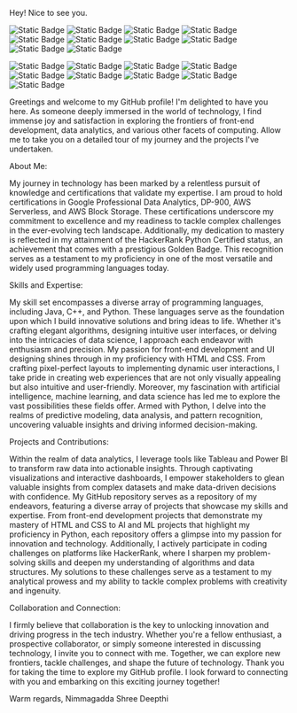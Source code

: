       
Hey! Nice to see you.

![Static Badge](https://img.shields.io/badge/Python-yellow)
![Static Badge](https://img.shields.io/badge/Data%20Analytics-blue)
![Static Badge](https://img.shields.io/badge/Java-gray)
![Static Badge](https://img.shields.io/badge/HTML-green)
![Static Badge](https://img.shields.io/badge/CSS-violet)
![Static Badge](https://img.shields.io/badge/JavaScript-lightblue)
![Static Badge](https://img.shields.io/badge/C++-darkgreen)
![Static Badge](https://img.shields.io/badge/Freelancing-purple)
![Static Badge](https://img.shields.io/badge/SQL-black)
![Static Badge](https://img.shields.io/badge/DP900-orange)

![Static Badge](https://img.shields.io/badge/DigitalMarketing-yellow)
![Static Badge](https://img.shields.io/badge/Figma-blue)
![Static Badge](https://img.shields.io/badge/Cloud-gray)
![Static Badge](https://img.shields.io/badge/Canva-green)
![Static Badge](https://img.shields.io/badge/AI&ML-violet)
![Static Badge](https://img.shields.io/badge/DataScience-lightblue)
![Static Badge](https://img.shields.io/badge/CrowdFunding-darkgreen)
![Static Badge](https://img.shields.io/badge/UI-purple)
![Static Badge](https://img.shields.io/badge/Author-black)


Greetings and welcome to my GitHub profile! I'm delighted to have you here. As someone deeply immersed in the world of technology, I find immense joy and satisfaction in exploring the frontiers of front-end development, data analytics, and various other facets of computing. Allow me to take you on a detailed tour of my journey and the projects I've undertaken.

About Me:

My journey in technology has been marked by a relentless pursuit of knowledge and certifications that validate my expertise. I am proud to hold certifications in Google Professional Data Analytics, DP-900, AWS Serverless, and AWS Block Storage. These certifications underscore my commitment to excellence and my readiness to tackle complex challenges in the ever-evolving tech landscape.
Additionally, my dedication to mastery is reflected in my attainment of the HackerRank Python Certified status, an achievement that comes with a prestigious Golden Badge. This recognition serves as a testament to my proficiency in one of the most versatile and widely used programming languages today.

Skills and Expertise:

My skill set encompasses a diverse array of programming languages, including Java, C++, and Python. These languages serve as the foundation upon which I build innovative solutions and bring ideas to life. Whether it's crafting elegant algorithms, designing intuitive user interfaces, or delving into the intricacies of data science, I approach each endeavor with enthusiasm and precision.
My passion for front-end development and UI designing shines through in my proficiency with HTML and CSS. From crafting pixel-perfect layouts to implementing dynamic user interactions, I take pride in creating web experiences that are not only visually appealing but also intuitive and user-friendly.
Moreover, my fascination with artificial intelligence, machine learning, and data science has led me to explore the vast possibilities these fields offer. Armed with Python, I delve into the realms of predictive modeling, data analysis, and pattern recognition, uncovering valuable insights and driving informed decision-making.

Projects and Contributions:

Within the realm of data analytics, I leverage tools like Tableau and Power BI to transform raw data into actionable insights. Through captivating visualizations and interactive dashboards, I empower stakeholders to glean valuable insights from complex datasets and make data-driven decisions with confidence.
My GitHub repository serves as a repository of my endeavors, featuring a diverse array of projects that showcase my skills and expertise. From front-end development projects that demonstrate my mastery of HTML and CSS to AI and ML projects that highlight my proficiency in Python, each repository offers a glimpse into my passion for innovation and technology.
Additionally, I actively participate in coding challenges on platforms like HackerRank, where I sharpen my problem-solving skills and deepen my understanding of algorithms and data structures. My solutions to these challenges serve as a testament to my analytical prowess and my ability to tackle complex problems with creativity and ingenuity.

Collaboration and Connection:

I firmly believe that collaboration is the key to unlocking innovation and driving progress in the tech industry. Whether you're a fellow enthusiast, a prospective collaborator, or simply someone interested in discussing technology, I invite you to connect with me. Together, we can explore new frontiers, tackle challenges, and shape the future of technology.
Thank you for taking the time to explore my GitHub profile. I look forward to connecting with you and embarking on this exciting journey together!

Warm regards,
Nimmagadda Shree Deepthi
